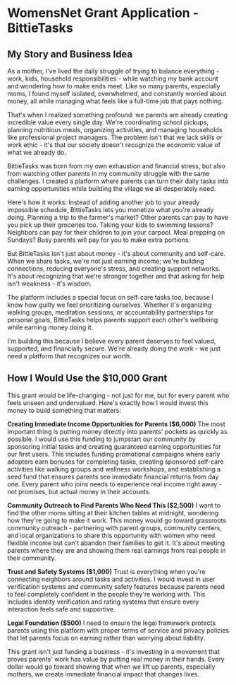 # WomensNet Grant Application - BittieTasks

## My Story and Business Idea

As a mother, I've lived the daily struggle of trying to balance everything - work, kids, household responsibilities - while watching my bank account and wondering how to make ends meet. Like so many parents, especially moms, I found myself isolated, overwhelmed, and constantly worried about money, all while managing what feels like a full-time job that pays nothing.

That's when I realized something profound: we parents are already creating incredible value every single day. We're coordinating school pickups, planning nutritious meals, organizing activities, and managing households like professional project managers. The problem isn't that we lack skills or work ethic - it's that our society doesn't recognize the economic value of what we already do.

BittieTasks was born from my own exhaustion and financial stress, but also from watching other parents in my community struggle with the same challenges. I created a platform where parents can turn their daily tasks into earning opportunities while building the village we all desperately need.

Here's how it works: Instead of adding another job to your already impossible schedule, BittieTasks lets you monetize what you're already doing. Planning a trip to the farmer's market? Other parents can pay to have you pick up their groceries too. Taking your kids to swimming lessons? Neighbors can pay for their children to join your carpool. Meal prepping on Sundays? Busy parents will pay for you to make extra portions.

But BittieTasks isn't just about money - it's about community and self-care. When we share tasks, we're not just earning income; we're building connections, reducing everyone's stress, and creating support networks. It's about recognizing that we're stronger together and that asking for help isn't weakness - it's wisdom.

The platform includes a special focus on self-care tasks too, because I know how guilty we feel prioritizing ourselves. Whether it's organizing walking groups, meditation sessions, or accountability partnerships for personal goals, BittieTasks helps parents support each other's wellbeing while earning money doing it.

I'm building this because I believe every parent deserves to feel valued, supported, and financially secure. We're already doing the work - we just need a platform that recognizes our worth.

## How I Would Use the $10,000 Grant

This grant would be life-changing - not just for me, but for every parent who feels unseen and undervalued. Here's exactly how I would invest this money to build something that matters:

**Creating Immediate Income Opportunities for Parents ($6,000)**
The most important thing is putting money directly into parents' pockets as quickly as possible. I would use this funding to jumpstart our community by sponsoring initial tasks and creating guaranteed earning opportunities for our first users. This includes funding promotional campaigns where early adopters earn bonuses for completing tasks, creating sponsored self-care activities like walking groups and wellness workshops, and establishing a seed fund that ensures parents see immediate financial returns from day one. Every parent who joins needs to experience real income right away - not promises, but actual money in their accounts.

**Community Outreach to Find Parents Who Need This ($2,500)**
I want to find the other moms sitting at their kitchen tables at midnight, wondering how they're going to make it work. This money would go toward grassroots community outreach - partnering with parent groups, community centers, and local organizations to share this opportunity with women who need flexible income but can't abandon their families to get it. It's about meeting parents where they are and showing them real earnings from real people in their community.

**Trust and Safety Systems ($1,000)**
Trust is everything when you're connecting neighbors around tasks and activities. I would invest in user verification systems and community safety features because parents need to feel completely confident in the people they're working with. This includes identity verification and rating systems that ensure every interaction feels safe and supportive.

**Legal Foundation ($500)**
I need to ensure the legal framework protects parents using this platform with proper terms of service and privacy policies that let parents focus on earning rather than worrying about liability.

This grant isn't just funding a business - it's investing in a movement that proves parents' work has value by putting real money in their hands. Every dollar would go toward showing that when we lift up parents, especially mothers, we create immediate financial impact that changes lives.